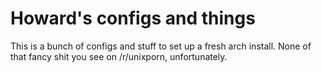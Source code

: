 # Howard's configs and things

This is a bunch of configs and stuff to set up a fresh arch install. None of that fancy shit you see on /r/unixporn, unfortunately.
